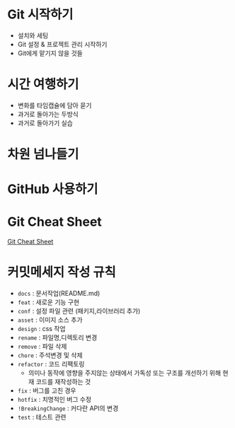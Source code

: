 # Git 시작하기

- 설치와 세팅
- Git 설정 & 프로젝트 관리 시작하기
- Git에게 맡기지 않을 것들

# 시간 여행하기

- 변화를 타임캡슐에 담아 묻기
- 과거로 돌아가는 두방식
- 과거로 돌아가기 실습

# 차원 넘나들기

# GitHub 사용하기

# Git Cheat Sheet
[Git Cheat Sheet](https://i.pinimg.com/originals/7f/cd/6d/7fcd6dc31a3a7e6a6c77203032a2147e.png)

# 커밋메세지 작성 규칙

- `docs` : 문서작업(README.md)
- `feat` : 새로운 기능 구현
- `conf` : 설정 파일 관련 (패키지,라이브러리 추가)
- `asset` : 이미지 소스 추가
- `design` : css 작업
- `rename` : 파일명,디렉토리 변경
- `remove` : 파일 삭제
- `chore` : 주석변경 및 삭제
- `refactor` : 코드 리팩토링
    - 의미나 동작에 영향을 주지않는 상태에서 가독성 또는 구조를 개선하기 위해 현재 코드를 재작성하는 것
- `fix` : 버그를 고친 경우
- `hotfix` : 치명적인 버그 수정
- `!BreakingChange` : 커다란 API의 변경
- `test` : 테스트 관련
